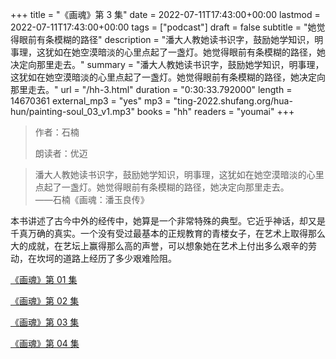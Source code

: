 +++
title = "《画魂》第 3 集"
date = 2022-07-11T17:43:00+00:00
lastmod = 2022-07-11T17:43:00+00:00
tags = ["podcast"]
draft = false
subtitle = "她觉得眼前有条模糊的路径"
description = "潘大人教她读书识字，鼓励她学知识，明事理，这犹如在她空漠暗淡的心里点起了一盏灯。她觉得眼前有条模糊的路径，她决定向那里走去。"
summary = "潘大人教她读书识字，鼓励她学知识，明事理，这犹如在她空漠暗淡的心里点起了一盏灯。她觉得眼前有条模糊的路径，她决定向那里走去。"
url = "/hh-3.html"
duration = "0:30:33.792000"
length = 14670361
external_mp3 = "yes"
mp3 = "ting-2022.shufang.org/hua-hun/painting-soul_03_v1.mp3"
books = "hh"
readers = "youmai"
+++

> 作者：石楠
>
> 朗读者：优迈

> 潘大人教她读书识字，鼓励她学知识，明事理，这犹如在她空漠暗淡的心里点起了一盏灯。她觉得眼前有条模糊的路径，她决定向那里走去。  
> ——石楠《画魂：潘玉良传》

本书讲述了古今中外的经传中，她算是一个非常特殊的典型。它近乎神话，却又是千真万确的真实。一个没有受过最基本的正规教育的青楼女子，在艺术上取得那么大的成就，在艺坛上赢得那么高的声誉，可以想象她在艺术上付出多么艰辛的劳动，在坎坷的道路上经历了多少艰难险阻。

[《画魂》第 01 集](./hh-1.html)

[《画魂》第 02 集](./hh-2.html)

[《画魂》第 03 集](./hh-3.html)

[《画魂》第 04 集](./hh-4.html)
